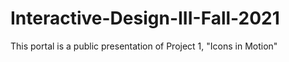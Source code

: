 # Interactive-Design-III-Fall-2021
This portal is a public presentation of Project 1, "Icons in Motion"

